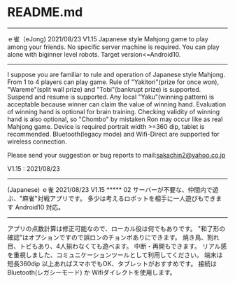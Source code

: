 ﻿# README.md 
*************************************************************************
ｅ雀（eJong)           2021/08/23  V1.15
Japanese style Mahjong game to play among your friends.
No specific server machine is required.
You can play alone with biginner level robots.
Target version<=Android10.
*****
I suppose you are familiar to rule and operation of Japanese style Mahjong.
From 1 to 4 players can play game.
Rule of "Yakitori"(prize for once won), "Wareme"(split wall prize)  and "Tobi"(bankrupt prize) is supported.
Suspend and resume is supported.
Any local "Yaku"(winning pattern) is acceptable
 because winner can claim the value of winning hand.
Evaluation of winning hand is optional for brain training.
Checking validity of winning hand is also optional,
so "Chombo" by mistaken Ron may occur like as real Mahjong game.
Device is required portrait width >=360 dip, tablet is recommended.
Bluetooth(legacy mode) and Wifi-Direct are supported for wireless connection.

Please send your suggestion or bug reports to mail:sakachin2@yahoo.co.jp

V1.15 : 2021/08/23

*************************************************************************
(Japanese)
ｅ雀                  2021/08/23  V1.15
*****                         02
サーバーが不要な、仲間内で遊ぶ、"麻雀"対戦アプリです。
多少は考えるロボットを相手に一人遊びもできます
Android10 対応。
*****
アプリの点数計算は修正可能なので、ローカル役は何でもありです。
"和了形の確認"はオプションですので誤ロンのチョンボありにできます。
焼き鳥、割れ目、トビもあり、4人揃わなくても遊べます。
中断・再開もできます。
リアル感を重視しました、コミュニケーションツールとして利用してください。
端末は 短長360dip 以上あればスマホでもOK、タブレットがおすすめです。
接続はBluetooth(レガシーモード) か Wifiダイレクトを使用します。
